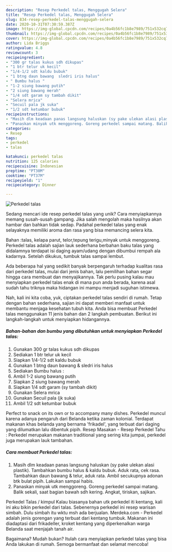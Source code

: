 ```yaml
---
description: "Resep Perkedel talas, Menggugah Selera"
title: "Resep Perkedel talas, Menggugah Selera"
slug: 834-resep-perkedel-talas-menggugah-selera
date: 2020-10-31T07:30:59.387Z
image: https://img-global.cpcdn.com/recipes/0a4b56fc1b8e7989/751x532cq70/perkedel-talas-foto-resep-utama.jpg
thumbnail: https://img-global.cpcdn.com/recipes/0a4b56fc1b8e7989/751x532cq70/perkedel-talas-foto-resep-utama.jpg
cover: https://img-global.cpcdn.com/recipes/0a4b56fc1b8e7989/751x532cq70/perkedel-talas-foto-resep-utama.jpg
author: Lida Briggs
ratingvalue: 4.8
reviewcount: 3
recipeingredient:
- "300 gr talas kukus sdh dikupas"
- "1 btr telur uk kecil"
- "1/4-1/2 sdt kaldu bubuk"
- "1 btng daun bawang  sledri iris halus"
- " Bumbu halus "
- "1-2 siung bawang putih"
- "2 siung bawang merah"
- "1/4 sdt garam sy tambah dikit"
- "Selera mrica"
- "Secuil pala jk suka"
- "1/2 sdt ketumbar bubuk"
recipeinstructions:
- "Masih dlm keadaan panas langsung haluskan (sy pake ulekan alasi plastik). Tambahkan bumbu halus &amp; kaldu bubuk. Aduk rata, cek rasa. Tambahkan daun bawang &amp; telur, aduk rata. Ambil secukupnya adonan btk bulat pipih. Lakukan sampai habis."
- "Panaskan minyak utk menggoreng. Goreng perkedel sampai matang. Balik sekali, saat bagian bawah sdh kering. Angkat, tiriskan, sajikan."
categories:
- Resep
tags:
- perkedel
- talas

katakunci: perkedel talas 
nutrition: 125 calories
recipecuisine: Indonesian
preptime: "PT30M"
cooktime: "PT37M"
recipeyield: "1"
recipecategory: Dinner

---
```



![Perkedel talas](https://img-global.cpcdn.com/recipes/0a4b56fc1b8e7989/751x532cq70/perkedel-talas-foto-resep-utama.jpg)

Sedang mencari ide resep perkedel talas yang unik? Cara menyiapkannya memang susah-susah gampang. Jika salah mengolah maka hasilnya akan hambar dan bahkan tidak sedap. Padahal perkedel talas yang enak selayaknya memiliki aroma dan rasa yang bisa memancing selera kita.

Bahan :talas, kelapa parut, telor,tepung terigu,minyak untuk menggoreng. Perkedel talas adalah sajian lauk sederhana berbahan baku talas yang didalamnya terdapat isi daging ayam/udang dengan dibumbui rempah ala kadarnya. Setelah dikukus, tumbuk talas sampai lembut.

Ada beberapa hal yang sedikit banyak berpengaruh terhadap kualitas rasa dari perkedel talas, mulai dari jenis bahan, lalu pemilihan bahan segar hingga cara membuat dan menyajikannya. Tak perlu pusing kalau mau menyiapkan perkedel talas enak di mana pun anda berada, karena asal sudah tahu triknya maka hidangan ini mampu menjadi suguhan istimewa.


Nah, kali ini kita coba, yuk, ciptakan perkedel talas sendiri di rumah. Tetap dengan bahan sederhana, sajian ini dapat memberi manfaat untuk membantu menjaga kesehatan tubuh kita. Anda bisa membuat Perkedel talas menggunakan 11 jenis bahan dan 2 langkah pembuatan. Berikut ini langkah-langkah untuk menyiapkan hidangannya.

<!--inarticleads1-->

##### Bahan-bahan dan bumbu yang dibutuhkan untuk menyiapkan Perkedel talas:

1. Gunakan 300 gr talas kukus sdh dikupas
1. Sediakan 1 btr telur uk kecil
1. Siapkan 1/4-1/2 sdt kaldu bubuk
1. Gunakan 1 btng daun bawang &amp; sledri iris halus
1. Sediakan  Bumbu halus :
1. Ambil 1-2 siung bawang putih
1. Siapkan 2 siung bawang merah
1. Siapkan 1/4 sdt garam (sy tambah dikit)
1. Gunakan Selera mrica
1. Gunakan Secuil pala (jk suka)
1. Ambil 1/2 sdt ketumbar bubuk


Perfect to snack on its own or to accompany many dishes. Perkedel muncul karena adanya pengaruh dari Belanda ketika zaman kolonial. Terdapat makanan khas belanda yang bernama &#39;frikadel&#39;, yang terbuat dari daging yang dilumatkan lalu dibentuk pipih. Resep Masakan - Resep Perkedel Tahu : Perkedel merupakan makanan traditional yang sering kita jumpai, perkedel juga merupakan lauk tambahan. 

<!--inarticleads2-->

##### Cara membuat Perkedel talas:

1. Masih dlm keadaan panas langsung haluskan (sy pake ulekan alasi plastik). Tambahkan bumbu halus &amp; kaldu bubuk. Aduk rata, cek rasa. Tambahkan daun bawang &amp; telur, aduk rata. Ambil secukupnya adonan btk bulat pipih. Lakukan sampai habis.
1. Panaskan minyak utk menggoreng. Goreng perkedel sampai matang. Balik sekali, saat bagian bawah sdh kering. Angkat, tiriskan, sajikan.


Perkedel Talas / kimpul Kalau biasanya bahan utk perkedel iti kentang, kali ini aku bikin perkedel dari talas. Sebenernya perkedel ini resep warisan simbah. Dulu simbah itu wktu msh ada berjualan. Merdeka.com - Perkedel adalah jenis gorengan yang terbuat dari kentang tumbuk. Makanan ini diadaptasi dari frikadeller, kroket kentang yang diperkenalkan warga Belanda saat menjajah tanah air. 

Bagaimana? Mudah bukan? Itulah cara menyiapkan perkedel talas yang bisa Anda lakukan di rumah. Semoga bermanfaat dan selamat mencoba!
